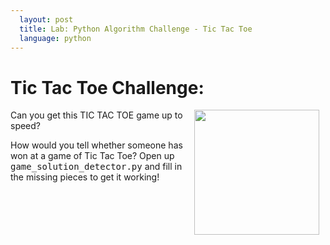```yaml
---
  layout: post
  title: Lab: Python Algorithm Challenge - Tic Tac Toe
  language: python
---
```


# Tic Tac Toe Challenge:

<img src="https://snaughty.files.wordpress.com/2013/04/chicks.jpg" width="200px" align="right" hspace="10">

Can you get this TIC TAC TOE game up to speed?

How would you tell whether someone has won at a game of Tic Tac Toe? Open up <kbd>game_solution_detector.py</kbd> and fill in the missing pieces to get it working!
